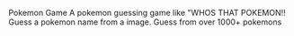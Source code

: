Pokemon Game
A pokemon guessing game like "WHOS THAT POKEMON!!
Guess a pokemon name from a image.
Guess from over 1000+ pokemons 
